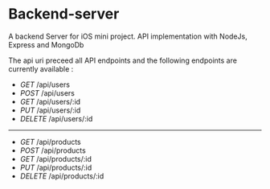 # Backend-server


A backend Server for iOS mini project. API implementation with NodeJs, Express and MongoDb

The api uri preceed all API endpoints and the following endpoints are currently available :

* *GET*  /api/users
* *POST* /api/users
* *GET* /api/users/:id
* *PUT* /api/users/:id
* *DELETE* /api/users/:id
----------------------------
* *GET* /api/products
* *POST* /api/products
* *GET* /api/products/:id
* *PUT* /api/products/:id
* *DELETE* /api/products/:id